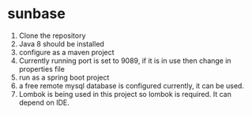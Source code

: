 # sunbase
1. Clone the repository
2. Java 8 should be installed
3. configure as a maven project
4. Currently running port is set to 9089, if it is in use then change in properties file
5. run as a spring boot project
6. a free remote mysql database is configured currently, it can be used.
7. Lombok is being used in this project so lombok is required. It can depend on IDE.